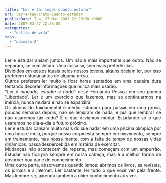 ```yaml
---
title: "Ler é tão legal quanto estudar"
url: ler-e-tao-chato-quanto-estudar
publishDate: Tue, 27 Mar 2007 22:26:00 +0000
date: 2007-03-27 22:26:00
categories: 
  - "estilo-de-vida"
tags: 
  - "opiniao-2"
---
```

<a href="http://1.bp.blogspot.com/_BzqI_RDZ6O4/SbwvOF7imXI/AAAAAAAAAHE/sTaizj7jcqk/s1600-h/83162961.jpg"><img class="alignleft" alt="" src="http://1.bp.blogspot.com/_BzqI_RDZ6O4/SbwvOF7imXI/AAAAAAAAAHE/sTaizj7jcqk/s320/83162961.jpg" border="0" /></a>
<div></div>
<div style="text-align: justify;">Ler e estudar andam juntos. Um não é mais importante que outro. Não se separam, se completam. Uma coisa só, sem mais preferências.</div>
<div style="text-align: justify;"></div>
<div style="text-align: justify;">Divididos em gostos iguais pelos nossos jovens, alguns odeiam ler, por isso preferem estudar antes de alguma prova.</div>
<div style="text-align: justify;"></div>
<div style="text-align: justify;">Outros preferem ler muito a ficar horas sentados em uma cadeira dura tentando decorar informações que nunca mais usarão.</div>
<div style="text-align: justify;"></div>
<div style="text-align: justify;">"<em>Ler é maçada, estudar é nada</em>" disse Fernando Pessoa em seu poema 'Liberdade'. Ler é um exercício que fazemos, mas se continuarmos na inércia, nunca mudará e não se expandirá.</div>
<div style="text-align: justify;"></div>
<div style="text-align: justify;">Os alunos do fundamental e médio estudam para passar em uma prova, poucas semanas depois, não se lembram de nada, e pra que lembrar se não usaremos tão cedo? É o que devíamos mudar. Estudando só o que usaremos no dia-a-dia e futuro próximo.</div>
<div style="text-align: justify;"></div>
<div style="text-align: justify;">Ler e estudar cansam muito mais do que nadar em uma piscina olímpica por uma hora e meia, porque nosso corpo está sempre em movimento, sempre em treinamento, mas nossa mente, com a falta de tempo de nossas vidas dinâmicas, passa despercebida em matéria de exercitar.</div>
<div style="text-align: justify;"></div>
<div style="text-align: justify;">Mudanças não acontecem de repente, mas começam com um empurrão. Estudar não fica pra sempre em nossa cabeça, mas é a melhor forma de absorver boa parte do conhecimento.</div>
<div style="text-align: justify;"></div>
<div style="text-align: justify;">Uma outra parte, absorvemos quando lemos: abrimos os livros, as revistas, os jornais e a internet. Ler bastante, ler tudo o que você ver pela frente. Mas lembre-se, aprenda também a obter conhecimento ao viver.</div>

